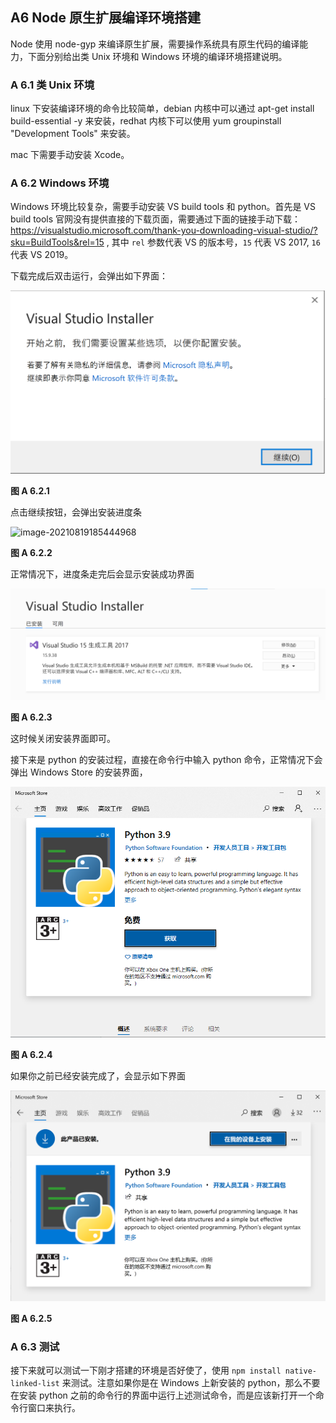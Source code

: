 ## A6 Node 原生扩展编译环境搭建

Node 使用 node-gyp 来编译原生扩展，需要操作系统具有原生代码的编译能力，下面分别给出类 Unix 环境和 Windows 环境的编译环境搭建说明。

### A 6.1 类 Unix 环境

linux 下安装编译环境的命令比较简单，debian 内核中可以通过 apt-get install build-essential -y 来安装，redhat 内核下可以使用 yum groupinstall "Development Tools" 来安装。

mac 下需要手动安装 Xcode。

### A 6.2 Windows 环境

Windows 环境比较复杂，需要手动安装 VS build tools 和 python。首先是 VS build tools 官网没有提供直接的下载页面，需要通过下面的链接手动下载：https://visualstudio.microsoft.com/thank-you-downloading-visual-studio/?sku=BuildTools&rel=15 , 其中 `rel` 参数代表 VS 的版本号，`15` 代表 VS 2017, `16` 代表 VS 2019。

下载完成后双击运行，会弹出如下界面：

![image-20210819185317920](images\vs_install_continue.png)

**图 A 6.2.1**

点击继续按钮，会弹出安装进度条

![image-20210819185444968](E:\mywamp\markdown\nodebook\text\images\vs_install_progress.png)

**图 A 6.2.2**

正常情况下，进度条走完后会显示安装成功界面

![image-20210819185549212](images\vs_install_success.png)

**图 A 6.2.3**

这时候关闭安装界面即可。

接下来是 python 的安装过程，直接在命令行中输入 python 命令，正常情况下会弹出 Windows Store 的安装界面，

![](images/install_python_now.png)

**图 A 6.2.4**

如果你之前已经安装完成了，会显示如下界面

![image-20210819190308564](images\install_python_already.png)

**图 A 6.2.5**

### A 6.3 测试

接下来就可以测试一下刚才搭建的环境是否好使了，使用 `npm install native-linked-list` 来测试。注意如果你是在 Windows 上新安装的 python，那么不要在安装 python 之前的命令行的界面中运行上述测试命令，而是应该新打开一个命令行窗口来执行。

